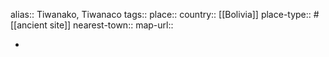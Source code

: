 alias:: Tiwanako, Tiwanaco
tags::
place::
country:: [[Bolivia]] 
place-type:: #[[ancient site]] 
nearest-town::
map-url::

-